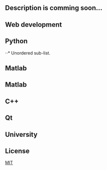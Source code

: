 ## Description is comming soon...

## Web development

## Python
⋅⋅* Unordered sub-list. 

## Matlab

## Matlab

## C++

## Qt

## University




## License
 [MIT](/LICENSE)

